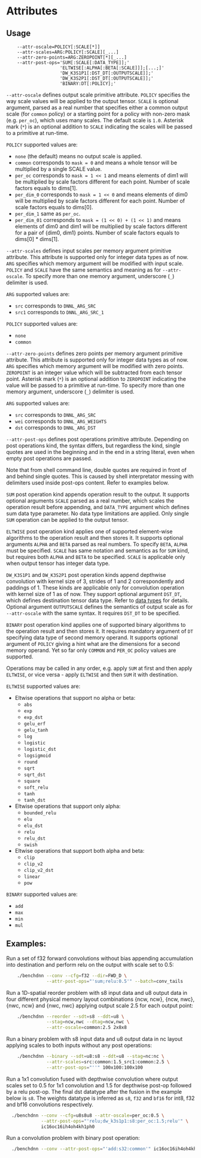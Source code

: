 # Attributes

## Usage
```
    --attr-oscale=POLICY[:SCALE[*]]
    --attr-scales=ARG:POLICY[:SCALE][_...]
    --attr-zero-points=ARG:ZEROPOINT[*][_...]
    --attr-post-ops='SUM[:SCALE[:DATA_TYPE]];'
                    'ELTWISE[:ALPHA[:BETA[:SCALE]]];[...;]'
                    'DW_K3S1P1[:DST_DT[:OUTPUTSCALE]];'
                    'DW_K3S2P1[:DST_DT[:OUTPUTSCALE]];'
                    'BINARY:DT[:POLICY];'
```

`--attr-oscale` defines output scale primitive attribute. `POLICY` specifies the
way scale values will be applied to the output tensor. `SCALE` is optional
argument, parsed as a real number that specifies either a common output scale
(for `common` policy) or a starting point for a policy with non-zero mask
(e.g. `per_oc`), which uses many scales. The default scale is `1.0`. Asterisk
mark (`*`) is an optional addition to `SCALE` indicating the scales will be
passed to a primitive at run-time.

`POLICY` supported values are:
  - `none`       (the default) means no output scale is applied.
  - `common`     corresponds to `mask = 0` and means a whole tensor will be
                 multiplied by a single SCALE value.
  - `per_oc`     corresponds to `mask = 1 << 1` and means elements of dim1 will
                 be multiplied by scale factors different for each point. Number
                 of scale factors equals to dims[1].
  - `per_dim_0`  corresponds to `mask = 1 << 0` and means elements of dim0 will
                 be multiplied by scale factors different for each point. Number
                 of scale factors equals to dims[0].
  - `per_dim_1`  same as `per_oc`.
  - `per_dim_01` corresponds to `mask = (1 << 0) + (1 << 1)` and means elements
                 of dim0 and dim1 will be multiplied by scale factors different
                 for a pair of {dim0, dim1} points. Number of scale factors
                 equals to dims[0] * dims[1].

`--attr-scales` defines input scales per memory argument primitive attribute.
This attribute is supported only for integer data types as of now. `ARG`
specifies which memory argument will be modified with input scale. `POLICY` and
`SCALE` have the same semantics and meaning as for `--attr-oscale`. To specify
more than one memory argument, underscore (`_`) delimiter is used.

`ARG` supported values are:
  - `src` corresponds to `DNNL_ARG_SRC`
  - `src1` corresponds to `DNNL_ARG_SRC_1`

`POLICY` supported values are:
  - `none`
  - `common`

`--attr-zero-points` defines zero points per memory argument primitive
attribute. This attribute is supported only for integer data types as of now.
`ARG` specifies which memory argument will be modified with zero points.
`ZEROPOINT` is an integer value which will be subtracted from each tensor point.
Asterisk mark (`*`) is an optional addition to `ZEROPOINT` indicating the value
will be passed to a primitive at run-time. To specify more than one memory
argument, underscore (`_`) delimiter is used.

`ARG` supported values are:
  - `src` corresponds to `DNNL_ARG_SRC`
  - `wei` corresponds to `DNNL_ARG_WEIGHTS`
  - `dst` corresponds to `DNNL_ARG_DST`

`--attr-post-ops` defines post operations primitive attribute. Depending on
post operations kind, the syntax differs, but regardless the kind, single quotes
are used in the beginning and in the end in a string literal, even when empty
post operations are passed.

Note that from shell command line, double quotes are required in front of and
behind single quotes. This is caused by shell interpretator messing with
delimiters used inside post-ops content. Refer to examples below.

`SUM` post operation kind appends operation result to the output. It supports
optional arguments `SCALE` parsed as a real number, which scales the operation
result before appending, and `DATA_TYPE` argument which defines sum data type
parameter. No data type limitations are applied. Only single `SUM` operation
can be applied to the output tensor.

`ELTWISE` post operation kind applies one of supported element-wise algorithms
to the operation result and then stores it. It supports optional arguments
`ALPHA` and `BETA` parsed as real numbers. To specify `BETA`, `ALPHA` must be
specified. `SCALE` has same notation and semantics as for `SUM` kind, but
requires both `ALPHA` and `BETA` to be specified. `SCALE` is applicable only
when output tensor has integer data type.

`DW_K3S1P1` and `DW_K3S2P1` post operation kinds append depthwise convolution
with kernel size of 3, strides of 1 and 2 correspondently and paddings of 1.
These kinds are applicable only for convolution operation with kernel size of 1
as of now. They support optional argument `DST_DT`, which defines destination
tensor data type. Refer to [data types](knobs_dt.md) for details. Optional
argument `OUTPUTSCALE` defines the semantics of output scale as for
`--attr-oscale` with the same syntax. It requires `DST_DT` to be specified.

`BINARY` post operation kind applies one of supported binary algorithms to the
operation result and then stores it. It requires mandatory argument of `DT`
specifying data type of second memory operand. It supports optional argument of
`POLICY` giving a hint what are the dimensions for a second memory operand. Yet
so far only `COMMON` and `PER_OC` policy values are supported.

Operations may be called in any order, e.g. apply `SUM` at first and then apply
`ELTWISE`, or vice versa - apply `ELTWISE` and then `SUM` it with destination.

`ELTWISE` supported values are:
  - Eltwise operations that support no alpha or beta:
      - `abs`
      - `exp`
      - `exp_dst`
      - `gelu_erf`
      - `gelu_tanh`
      - `log`
      - `logistic`
      - `logistic_dst`
      - `logsigmoid`
      - `round`
      - `sqrt`
      - `sqrt_dst`
      - `square`
      - `soft_relu`
      - `tanh`
      - `tanh_dst`
  - Eltwise operations that support only alpha:
      - `bounded_relu`
      - `elu`
      - `elu_dst`
      - `relu`
      - `relu_dst`
      - `swish`
  - Eltwise operations that support both alpha and beta:
      - `clip`
      - `clip_v2`
      - `clip_v2_dst`
      - `linear`
      - `pow`

`BINARY` supported values are:
  - `add`
  - `max`
  - `min`
  - `mul`

## Examples:

Run a set of f32 forward convolutions without bias appending accumulation into
destination and perform relu on the output with scale set to 0.5:
``` sh
    ./benchdnn --conv --cfg=f32 --dir=FWD_D \
               --attr-post-ops="'sum;relu:0.5'" --batch=conv_tails
```

Run a 1D-spatial reorder problem with s8 input data and u8 output data in four
different physical memory layout combinations {ncw, ncw}, {ncw, nwc},
{nwc, ncw} and {nwc, nwc} applying output scale 2.5 for each output point:
``` sh
    ./benchdnn --reorder --sdt=s8 --ddt=u8 \
               --stag=ncw,nwc --dtag=ncw,nwc \
               --attr-oscale=common:2.5 2x8x8
```

Run a binary problem with s8 input data and u8 output data in nc layout
applying scales to both inputs without any post operations:
``` sh
    ./benchdnn --binary --sdt=u8:s8 --ddt=u8 --stag=nc:nc \
               --attr-scales=src:common:1.5_src1:common:2.5 \
               --attr-post-ops="''" 100x100:100x100
```

Run a 1x1 convolution fused with depthwise convolution where output scales set
to 0.5 for 1x1 convolution and 1.5 for depthwise post-op followed by a relu
post-op. The final dst datatype after the fusion in the example below is `s8`.
The weights datatype is inferred as `s8`, `f32` and `bf16` for int8, f32 and
bf16 convolutions respectively.
``` sh
  ./benchdnn --conv --cfg=u8s8u8 --attr-oscale=per_oc:0.5 \
             --attr-post-ops="'relu;dw_k3s1p1:s8:per_oc:1.5;relu'" \
             ic16oc16ih4oh4kh1ph0
```

Run a convolution problem with binary post operation:
``` sh
  ./benchdnn --conv --attr-post-ops="'add:s32:common'" ic16oc16ih4oh4kh1ph0
```
